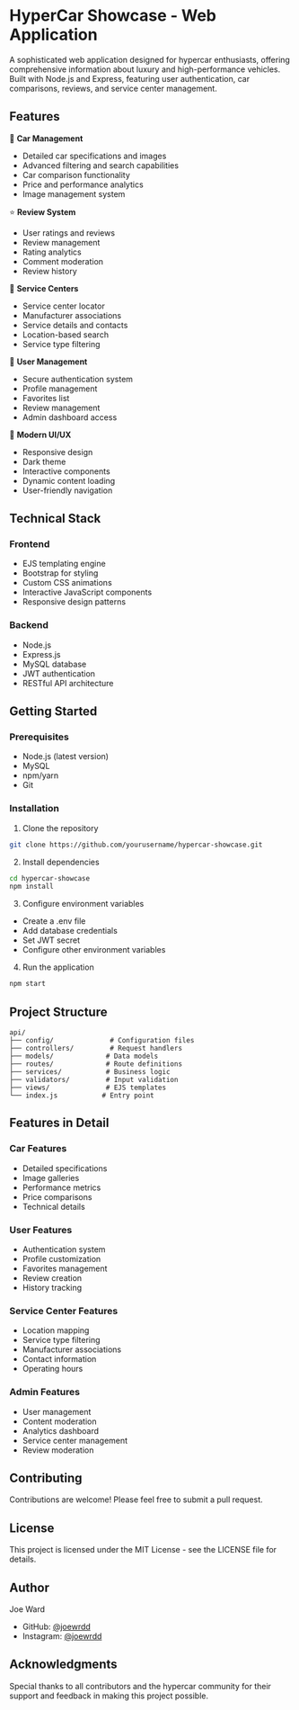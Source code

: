# HyperCar Showcase - Web Application

A sophisticated web application designed for hypercar enthusiasts, offering comprehensive information about luxury and high-performance vehicles. Built with Node.js and Express, featuring user authentication, car comparisons, reviews, and service center management.

## Features

🚗 **Car Management**

- Detailed car specifications and images
- Advanced filtering and search capabilities
- Car comparison functionality
- Price and performance analytics
- Image management system

⭐ **Review System**

- User ratings and reviews
- Review management
- Rating analytics
- Comment moderation
- Review history

🔧 **Service Centers**

- Service center locator
- Manufacturer associations
- Service details and contacts
- Location-based search
- Service type filtering

👤 **User Management**

- Secure authentication system
- Profile management
- Favorites list
- Review management
- Admin dashboard access

🎨 **Modern UI/UX**

- Responsive design
- Dark theme
- Interactive components
- Dynamic content loading
- User-friendly navigation

## Technical Stack

### Frontend
- EJS templating engine
- Bootstrap for styling
- Custom CSS animations
- Interactive JavaScript components
- Responsive design patterns

### Backend
- Node.js
- Express.js
- MySQL database
- JWT authentication
- RESTful API architecture

## Getting Started

### Prerequisites

- Node.js (latest version)
- MySQL
- npm/yarn
- Git

### Installation

1. Clone the repository
```bash
git clone https://github.com/yourusername/hypercar-showcase.git
```

2. Install dependencies
```bash
cd hypercar-showcase
npm install
```

3. Configure environment variables
- Create a .env file
- Add database credentials
- Set JWT secret
- Configure other environment variables

4. Run the application
```bash
npm start
```

## Project Structure

```
api/
├── config/              # Configuration files
├── controllers/         # Request handlers
├── models/             # Data models
├── routes/             # Route definitions
├── services/           # Business logic
├── validators/         # Input validation
├── views/              # EJS templates
└── index.js           # Entry point
```

## Features in Detail

### Car Features
- Detailed specifications
- Image galleries
- Performance metrics
- Price comparisons
- Technical details

### User Features
- Authentication system
- Profile customization
- Favorites management
- Review creation
- History tracking

### Service Center Features
- Location mapping
- Service type filtering
- Manufacturer associations
- Contact information
- Operating hours

### Admin Features
- User management
- Content moderation
- Analytics dashboard
- Service center management
- Review moderation

## Contributing

Contributions are welcome! Please feel free to submit a pull request.

## License

This project is licensed under the MIT License - see the LICENSE file for details.

## Author

Joe Ward
- GitHub: [@joewrdd](https://github.com/joewrdd)
- Instagram: [@joewrdd](https://www.instagram.com/joewrdd)

## Acknowledgments

Special thanks to all contributors and the hypercar community for their support and feedback in making this project possible.

